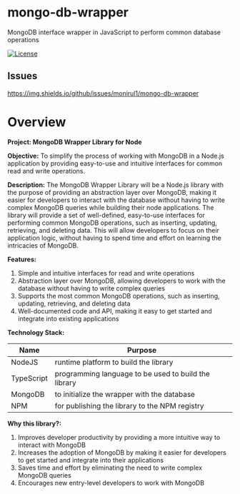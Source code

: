 # mongo-db-wrapper

MongoDB interface wrapper in JavaScript to perform common database operations

[![License](https://img.shields.io/badge/license-MIT-green)](./LICENSE)

## Issues

https://img.shields.io/github/issues/monirul1/mongo-db-wrapper

# Overview

<strong> Project: MongoDB Wrapper Library for Node </strong>

<strong>Objective:</strong>
To simplify the process of working with MongoDB in a Node.js application by providing easy-to-use and intuitive interfaces for common read and write operations.

<strong>Description:</strong> The MongoDB Wrapper Library will be a Node.js library with the purpose of providing an abstraction layer over MongoDB, making it easier for developers to interact with the database without having to write complex MongoDB queries while building their node applications. The library will provide a set of well-defined, easy-to-use interfaces for performing common MongoDB operations, such as inserting, updating, retrieving, and deleting data. This will allow developers to focus on their application logic, without having to spend time and effort on learning the intricacies of MongoDB.

<strong>Features:</strong>

1. Simple and intuitive interfaces for read and write operations
2. Abstraction layer over MongoDB, allowing developers to work with the database without having to write complex queries
3. Supports the most common MongoDB operations, such as inserting, updating, retrieving, and deleting data
4. Well-documented code and API, making it easy to get started and integrate into existing applications

<strong>Technology Stack:</strong>

| Name       | Purpose                                              |
| ---------- | ---------------------------------------------------- |
| NodeJS     | runtime platform to build the library                |
| TypeScript | programming language to be used to build the library |
| MongoDB    | to initialize the wrapper with the database          |
| NPM        | for publishing the library to the NPM registry       |

<strong>Why this library?:</strong>

1. Improves developer productivity by providing a more intuitive way to interact with MongoDB
2. Increases the adoption of MongoDB by making it easier for developers to get started and integrate into their applications
3. Saves time and effort by eliminating the need to write complex MongoDB queries
4. Encourages new entry-level developers to work with MongoDB
